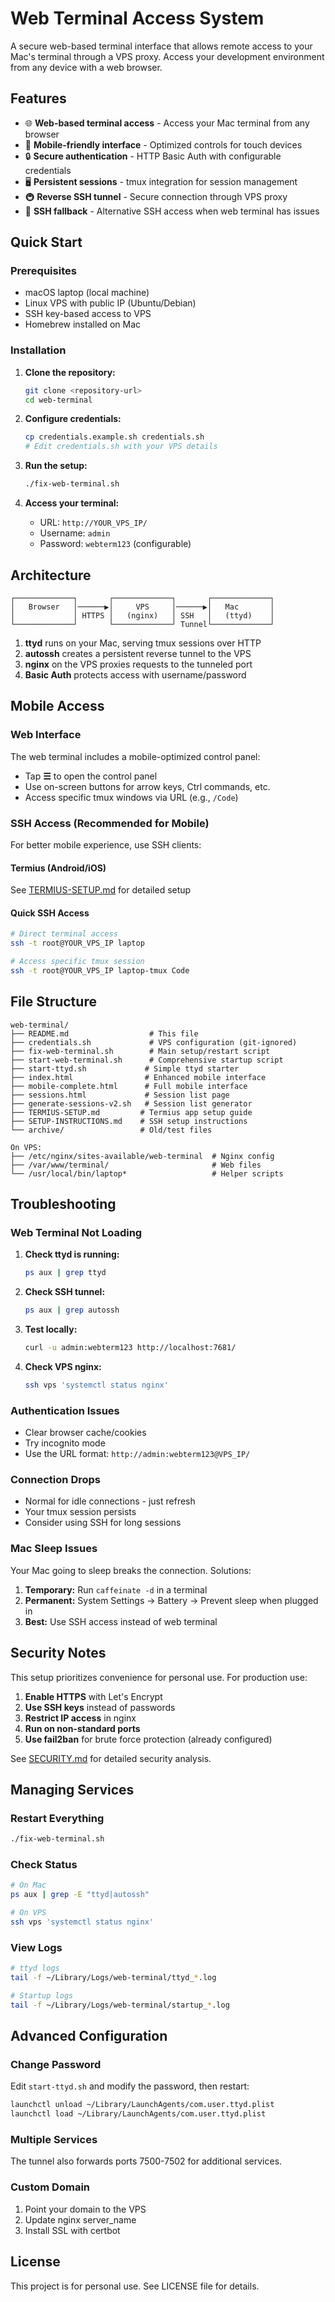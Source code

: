 # Web Terminal Access System

A secure web-based terminal interface that allows remote access to your Mac's terminal through a VPS proxy. Access your development environment from any device with a web browser.

## Features

- 🌐 **Web-based terminal access** - Access your Mac terminal from any browser
- 📱 **Mobile-friendly interface** - Optimized controls for touch devices  
- 🔒 **Secure authentication** - HTTP Basic Auth with configurable credentials
- 🖥️ **Persistent sessions** - tmux integration for session management
- 🚇 **Reverse SSH tunnel** - Secure connection through VPS proxy
- 🔧 **SSH fallback** - Alternative SSH access when web terminal has issues

## Quick Start

### Prerequisites

- macOS laptop (local machine)
- Linux VPS with public IP (Ubuntu/Debian)
- SSH key-based access to VPS
- Homebrew installed on Mac

### Installation

1. **Clone the repository:**
   ```bash
   git clone <repository-url>
   cd web-terminal
   ```

2. **Configure credentials:**
   ```bash
   cp credentials.example.sh credentials.sh
   # Edit credentials.sh with your VPS details
   ```

3. **Run the setup:**
   ```bash
   ./fix-web-terminal.sh
   ```

4. **Access your terminal:**
   - URL: `http://YOUR_VPS_IP/`
   - Username: `admin`
   - Password: `webterm123` (configurable)

## Architecture

```
┌─────────────┐       ┌─────────────┐       ┌─────────────┐
│   Browser   │──────▶│     VPS     │──────▶│   Mac       │
│             │ HTTPS │   (nginx)   │ SSH   │   (ttyd)    │
└─────────────┘       └─────────────┘ Tunnel└─────────────┘
```

1. **ttyd** runs on your Mac, serving tmux sessions over HTTP
2. **autossh** creates a persistent reverse tunnel to the VPS
3. **nginx** on the VPS proxies requests to the tunneled port
4. **Basic Auth** protects access with username/password

## Mobile Access

### Web Interface
The web terminal includes a mobile-optimized control panel:
- Tap **☰** to open the control panel
- Use on-screen buttons for arrow keys, Ctrl commands, etc.
- Access specific tmux windows via URL (e.g., `/Code`)

### SSH Access (Recommended for Mobile)
For better mobile experience, use SSH clients:

#### Termius (Android/iOS)
See [TERMIUS-SETUP.md](TERMIUS-SETUP.md) for detailed setup

#### Quick SSH Access
```bash
# Direct terminal access
ssh -t root@YOUR_VPS_IP laptop

# Access specific tmux session
ssh -t root@YOUR_VPS_IP laptop-tmux Code
```

## File Structure

```
web-terminal/
├── README.md                  # This file
├── credentials.sh             # VPS configuration (git-ignored)
├── fix-web-terminal.sh        # Main setup/restart script
├── start-web-terminal.sh      # Comprehensive startup script
├── start-ttyd.sh             # Simple ttyd starter
├── index.html                # Enhanced mobile interface
├── mobile-complete.html      # Full mobile interface
├── sessions.html             # Session list page
├── generate-sessions-v2.sh   # Session list generator
├── TERMIUS-SETUP.md         # Termius app setup guide
├── SETUP-INSTRUCTIONS.md    # SSH setup instructions
└── archive/                 # Old/test files

On VPS:
├── /etc/nginx/sites-available/web-terminal  # Nginx config
├── /var/www/terminal/                       # Web files
└── /usr/local/bin/laptop*                   # Helper scripts
```

## Troubleshooting

### Web Terminal Not Loading

1. **Check ttyd is running:**
   ```bash
   ps aux | grep ttyd
   ```

2. **Check SSH tunnel:**
   ```bash
   ps aux | grep autossh
   ```

3. **Test locally:**
   ```bash
   curl -u admin:webterm123 http://localhost:7681/
   ```

4. **Check VPS nginx:**
   ```bash
   ssh vps 'systemctl status nginx'
   ```

### Authentication Issues

- Clear browser cache/cookies
- Try incognito mode
- Use the URL format: `http://admin:webterm123@VPS_IP/`

### Connection Drops

- Normal for idle connections - just refresh
- Your tmux session persists
- Consider using SSH for long sessions

### Mac Sleep Issues

Your Mac going to sleep breaks the connection. Solutions:

1. **Temporary:** Run `caffeinate -d` in a terminal
2. **Permanent:** System Settings → Battery → Prevent sleep when plugged in
3. **Best:** Use SSH access instead of web terminal

## Security Notes

This setup prioritizes convenience for personal use. For production use:

1. **Enable HTTPS** with Let's Encrypt
2. **Use SSH keys** instead of passwords
3. **Restrict IP access** in nginx
4. **Run on non-standard ports**
5. **Use fail2ban** for brute force protection (already configured)

See [SECURITY.md](SECURITY.md) for detailed security analysis.

## Managing Services

### Restart Everything
```bash
./fix-web-terminal.sh
```

### Check Status
```bash
# On Mac
ps aux | grep -E "ttyd|autossh"

# On VPS
ssh vps 'systemctl status nginx'
```

### View Logs
```bash
# ttyd logs
tail -f ~/Library/Logs/web-terminal/ttyd_*.log

# Startup logs
tail -f ~/Library/Logs/web-terminal/startup_*.log
```

## Advanced Configuration

### Change Password
Edit `start-ttyd.sh` and modify the password, then restart:
```bash
launchctl unload ~/Library/LaunchAgents/com.user.ttyd.plist
launchctl load ~/Library/LaunchAgents/com.user.ttyd.plist
```

### Multiple Services
The tunnel also forwards ports 7500-7502 for additional services.

### Custom Domain
1. Point your domain to the VPS
2. Update nginx server_name
3. Install SSL with certbot

## License

This project is for personal use. See LICENSE file for details.